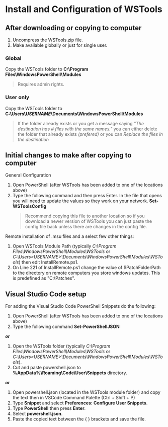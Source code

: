 # Install and Configuration of WSTools

## After downloading or copying to computer

1. Uncompress the WSTools.zip file.
2. Make available globally or just for single user.

### Global

Copy the WSTools folder to **C:\Program Files\WindowsPowerShell\Modules**
> Requires admin rights.
  
### User only
  
Copy the WSTools folder to **C:\Users\\_USERNAME_\Documents\WindowsPowerShell\Modules**
> If the folder already exists or you get a message saying _"The destination has # files with the same names."_ you can either delete the folder that already exists *(prefered)* or you can *Replace the files in the destination*

## Initial changes to make after copying to computer

General Configuration

1. Open PowerShell (after WSTools has been added to one of the locations above)
2. Type the following command and then press Enter. In the file that opens you will need to update the values so they work on your network.
    **Set-WSToolsConfig**
    > Recommend copying this file to another location so if you download a newer version of WSTools you can just paste the config file back unless there are changes in the config file.

Remote installation of .msu files and a select few other things:

1. Open WSTools Module Path (typically _C:\Program Files\WindowsPowerShell\Modules\WSTools_ or _C:\Users\<USERNAME>\Documents\WindowsPowerShell\Modules\WSTools_) then edit InstallRemote.ps1.
2. On Line 221 of InstallRemote.ps1 change the value of $PatchFolderPath to the directory on remote computers you store windows updates. This is predefined as "C:\Patches".

## Visual Studio Code setup

For adding the Visual Studio Code PowerShell Snippets do the following:

1. Open PowerShell (after WSTools has been added to one of the locations above)
2. Type the following command
    **Set-PowerShellJSON**

**_or_**

1. Open the WSTools folder (typically _C:\Program Files\WindowsPowerShell\Modules\WSTools_ or _C:\Users\<USERNAME>\Documents\WindowsPowerShell\Modules\WSTools_).
2. Cut and paste powershell.json to **%AppData%\Roaming\Code\User\Snippets** directory.

**_or_**

1. Open powershell.json (located in the WSTools module folder) and copy the text then in VSCode Command Palette (Ctrl + Shift + P)  
2. Type **Snippet** and select **Preferences: Configure User Snippets**.
3. Type **PowerShell** then press **Enter**.
4. Select **powershell.json**.
5. Paste the copied text between the { } brackets and save the file.

